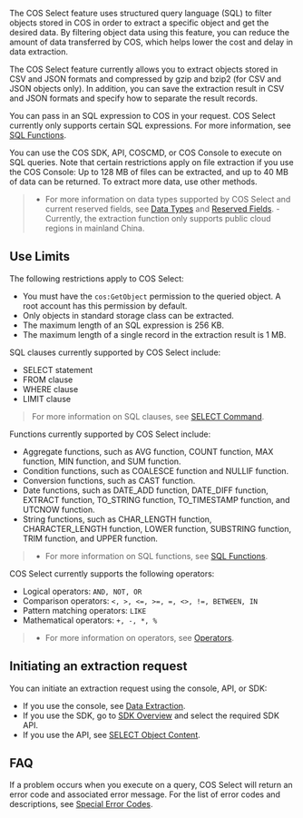 The COS Select feature uses structured query language (SQL) to filter objects stored in COS in order to extract a specific object and get the desired data. By filtering object data using this feature, you can reduce the amount of data transferred by COS, which helps lower the cost and delay in data extraction.

The COS Select feature currently allows you to extract objects stored in CSV and JSON formats and compressed by gzip and bzip2 (for CSV and JSON objects only). In addition, you can save the extraction result in CSV and JSON formats and specify how to separate the result records.

You can pass in an SQL expression to COS in your request. COS Select currently only supports certain SQL expressions. For more information, see [SQL Functions](https://cloud.tencent.com/document/product/436/37637).

You can use the COS SDK, API, COSCMD, or COS Console to execute on SQL queries. Note that certain restrictions apply on file extraction if you use the COS Console: Up to 128 MB of files can be extracted, and up to 40 MB of data can be returned. To extract more data, use other methods.

>
>- For more information on data types supported by COS Select and current reserved fields, see [Data Types](https://cloud.tencent.com/document/product/436/37639) and [Reserved Fields](https://cloud.tencent.com/document/product/436/37638).
>-Currently, the extraction function only supports public cloud regions in mainland China.

## Use Limits

The following restrictions apply to COS Select:

- You must have the `cos:GetObject` permission to the queried object. A root account has this permission by default.
- Only objects in standard storage class can be extracted.
- The maximum length of an SQL expression is 256 KB.
- The maximum length of a single record in the extraction result is 1 MB.

SQL clauses currently supported by COS Select include:

- SELECT statement
- FROM clause
- WHERE clause
- LIMIT clause

> For more information on SQL clauses, see [SELECT Command](https://cloud.tencent.com/document/product/436/37636).

Functions currently supported by COS Select include:

- Aggregate functions, such as AVG function, COUNT function, MAX function, MIN function, and SUM function.
- Condition functions, such as COALESCE function and NULLIF function.
- Conversion functions, such as CAST function.
- Date functions, such as DATE_ADD function, DATE_DIFF function, EXTRACT function, TO_STRING function, TO_TIMESTAMP function, and UTCNOW function.
- String functions, such as CHAR_LENGTH function, CHARACTER_LENGTH function, LOWER function, SUBSTRING function, TRIM function, and UPPER function.

>- For more information on SQL functions, see [SQL Functions](https://cloud.tencent.com/document/product/436/37637).

COS Select currently supports the following operators:

- Logical operators: `AND, NOT, OR`
- Comparison operators: `<, >, <=, >=, =, <>, !=, BETWEEN, IN`
- Pattern matching operators: `LIKE`
- Mathematical operators: `+, -, *, %`

>- For more information on operators, see [Operators](https://cloud.tencent.com/document/product/436/37640).



## Initiating an extraction request

You can initiate an extraction request using the console, API, or SDK:

- If you use the console, see [Data Extraction](https://cloud.tencent.com/document/product/436/37642).
- If you use the SDK, go to [SDK Overview](https://intl.cloud.tencent.com/document/product/436/6474) and select the required SDK API.
- If you use the API, see [SELECT Object Content](https://cloud.tencent.com/document/product/436/37641).

## FAQ

If a problem occurs when you execute on a query, COS Select will return an error code and associated error message. For the list of error codes and descriptions, see [Special Error Codes](https://cloud.tencent.com/document/product/436/37641#errorcode).                      
